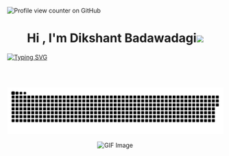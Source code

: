 ![Profile view counter on GitHub](https://komarev.com/ghpvc/?username=DikshantBadawadagi)

<h1 align="center"><b>Hi , I'm Dikshant Badawadagi</b><img src="https://media.giphy.com/media/hvRJCLFzcasrR4ia7z/giphy.gif" width="35"></h1>

<a href="https://git.io/typing-svg">
  <img src="https://readme-typing-svg.demolab.com?font=Fira+Code&duration=4000&pause=100&center=true&vCenter=true&random=false&width=500&lines=Full+Stack+Developer%2C;Machine+Learning%2C;DevOps" alt="Typing SVG" />
</a>

<br><br>

<!--<br>
<a href="https://git.io/typing-svg"><img src="https://readme-typing-svg.demolab.com?font=Fira+Code&weight=500&size=25&duration=500&pause=1000&color=E1E456&center=true&multiline=true&random=false&width=1100&height=500&lines=DDDD...III...KK...KK...SSSSS...HH..HH...AA...NNN...NN...TTTTTT;DD..DD.III...KK.KK....SS.....HH..HH..AA.AA..NN.NN.NN....TT..;DD...DD.III...KKKK......SSSS...HHHHHH..AAAAAA..NN..NN.NN....TT..;DD..DD.III...KK.KK........SS..HH..HH..AA..AA..NN...NN.N....TT..;DDDD...III...KK...KK...SSSSS..HH..HH..AA..AA..NN....NN....TT..;------------------------------------------------------------;BB...BB...AA...DDDD...AA...WW..WW..AA...DDDD...AA...GGG...III;BB..BB..AA.AA..DD..DD.AA.AA.WW.WW.AA.AA.DD..DD.AA.AA.G......III;BBBBB..AAAAAA.DD...DD.AAAAA.WWWW..AAAAAA.DD...DD.AAAA.G..GG.III;BB..BB.AA..AA.DD..DD.AA..AA.WW....AA..AA.DD..DD.AA..A.G..GG.III;BB...BB.AA..AA.DDDD...AA..AA.WW....AA..AA.DDDD...AA..A.GGG...III" alt="Typing SVG" /></a>
<br>
<br>
<br>
-->



![Snake eating DIKSHANT](https://raw.githubusercontent.com/DikshantBadawadagi/DikshantBadawadagi/output/dikshant-snake.svg)

<p align="center">
  <img src="https://repository-images.githubusercontent.com/588181932/e36ec678-7984-4cdd-8e4c-a3932772ff8e" alt="GIF Image" />
</p>
